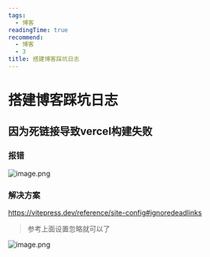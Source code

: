 ```yaml
---
tags:
  - 博客
readingTime: true
recommend:
  - 博客
  - 3
title: 搭建博客踩坑日志
---
```


# 搭建博客踩坑日志

## 因为死链接导致vercel构建失败
### 报错

![image.png](https://imgsbo.oss-cn-shanghai.aliyuncs.com/undefined20250506220634500.png)

### 解决方案

https://vitepress.dev/reference/site-config#ignoredeadlinks

> 参考上面设置忽略就可以了

![image.png](https://imgsbo.oss-cn-shanghai.aliyuncs.com/undefined20250506220906915.png)
